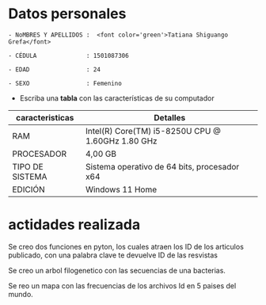 
# Datos personales 

    - NoMBRES Y APELLIDOS :  <font color='green'>Tatiana Shiguango Grefa</font>
    
    - CÉDULA              : 1501087306
    
    - EDAD                : 24 
    
    - SEXO                : Femenino
    
    
- Escriba una **tabla** con las características de su computador 

| caracteristicas   |Detalles                                             |
|-------------------|----------------------------------------------------- |
| RAM               | Intel(R) Core(TM) i5-8250U CPU @ 1.60GHz   1.80 GHz |
| PROCESADOR        | 4,00 GB                                             |
| TIPO DE SISTEMA   |Sistema operativo de 64 bits, procesador x64         |
| EDICIÓN           |Windows 11 Home                                      | 




# actidades realizada
Se creo dos funciones en pyton, los cuales atraen los ID de los articulos publicado, con una palabra clave te devuelve ID de las resvistas

Se creo un arbol filogenetico con las secuencias de una bacterias. 

Se reo un mapa con las frecuencias de los archivos Id en 5 paises del mundo. 
